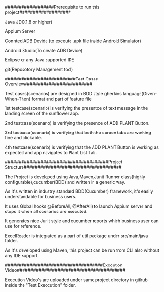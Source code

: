 ##################Prerequisite to run this project###################

Java JDK(1.8 or higher)

Appium Server

Connted ADB Devide (to exceute .apk file inside Android Simulator)

Android Studio(To create ADB Device)

Eclipse or any Java supported IDE

git(Reposotory Management tool)

##########################Test Cases Overview#########################

Test cases(scenarios) are designed in BDD style gherkins language(Given-When-Then) format and part of feature file

1st testcase(scenario) is verifying the presentce of text message in the landing screen of the sunflower app.

2nd testcase(scenario) is verifying the presence of ADD PLANT Button.

3rd testcase(scenario) is verifying that both the screen tabs are working fine and clickable.

4th testcase(scenario) is verifying that the ADD PLANT Button is working as expected and app navigates to Plant List Tab.


######################################Project Structure####################################

The Project is developed using Java,Maven,Junit Runner class(highly configurable),cucumber(BDD) and written in a generic way.

As it's written in industry standard BDD(Cucumber) framework, it's easily understandable for business users.

It uses Global hooks(@BeforeAll, @AfterAll) to launch Appium server and stops it when all scenarios are executed.

It generates nice Junit style and cucumber reports which business user can use for reference.

ExcelReader is integrated as a part of util package under src/main/java folder.

As it's developed using Maven, this project can be run from CLI also without any IDE support.



####################################Execution Video########################################

Execution Video's are uploaded under same project directory in github inside the "Test Execcution" folder.

